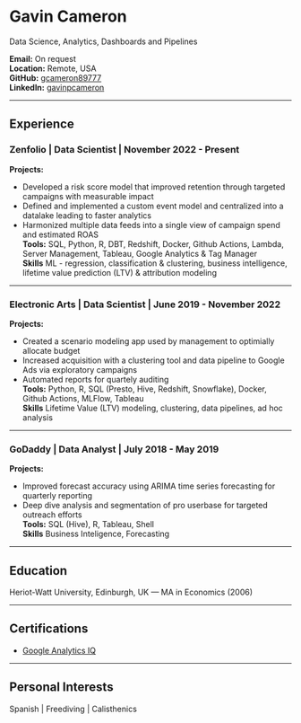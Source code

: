 # Gavin Cameron  
Data Science, Analytics, Dashboards and Pipelines  

**Email:** On request  
**Location:** Remote, USA  
**GitHub:** [gcameron89777](https://github.com/gcameron89777)  
**LinkedIn:** [gavinpcameron](https://www.linkedin.com/in/gavinpcameron/)  

---

## Experience

### Zenfolio | Data Scientist | November 2022 - Present
**Projects:**  
 - Developed a risk score model that improved retention through targeted campaigns with measurable impact  
  - Defined and implemented a custom event model and centralized into a datalake leading to faster analytics  
 - Harmonized multiple data feeds into a single view of campaign spend and estimated ROAS  
**Tools:** SQL, Python, R, DBT, Redshift, Docker, Github Actions, Lambda, Server Management, Tableau, Google Analytics & Tag Manager  
**Skills** ML - regression, classification & clustering, business intelligence, lifetime value prediction (LTV) & attribution modeling  

---

### Electronic Arts  | Data Scientist | June 2019 - November 2022
**Projects:**  
 - Created a scenario modeling app used by management to optimially allocate budget  
 - Increased acquisition with a clustering tool and data pipeline to Google Ads via exploratory campaigns  
 - Automated reports for quartely auditing  
**Tools:** Python, R, SQL (Presto, Hive, Redshift, Snowflake), Docker, Github Actions, MLFlow, Tableau  
**Skills** Lifetime Value (LTV) modeling, clustering, data pipelines, ad hoc analysis  

---

### GoDaddy | Data Analyst | July 2018 - May 2019
**Projects:**  
 - Improved forecast accuracy using ARIMA time series forecasting for quarterly reporting  
 - Deep dive analysis and segmentation of pro userbase for targeted outreach efforts  
**Tools:** SQL (Hive), R, Tableau, Shell  
**Skills** Business Inteligence, Forecasting  

---

## Education
Heriot-Watt University, Edinburgh, UK — MA in Economics (2006)

---

## Certifications
- [Google Analytics IQ](https://www.credential.net/58b5c39b-c36c-4967-b50d-b052cb7b0b59#acc.2QOlq6hV)

---

## Personal Interests
Spanish | Freediving | Calisthenics